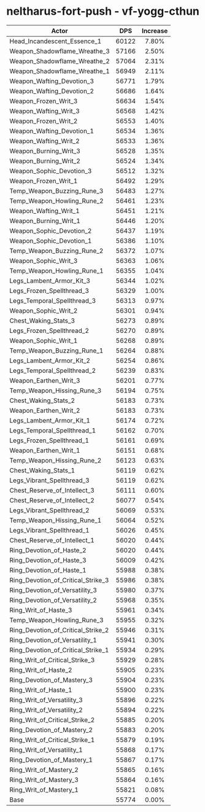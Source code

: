 # neltharus-fort-push - vf-yogg-cthun
| Actor | DPS | Increase |
|---|:---:|:---:|
|Head_Incandescent_Essence_1|60122|7.80%|
|Weapon_Shadowflame_Wreathe_3|57166|2.50%|
|Weapon_Shadowflame_Wreathe_2|57064|2.31%|
|Weapon_Shadowflame_Wreathe_1|56949|2.11%|
|Weapon_Wafting_Devotion_3|56771|1.79%|
|Weapon_Wafting_Devotion_2|56686|1.64%|
|Weapon_Frozen_Writ_3|56634|1.54%|
|Weapon_Wafting_Writ_3|56568|1.42%|
|Weapon_Frozen_Writ_2|56553|1.40%|
|Weapon_Wafting_Devotion_1|56534|1.36%|
|Weapon_Wafting_Writ_2|56533|1.36%|
|Weapon_Burning_Writ_3|56528|1.35%|
|Weapon_Burning_Writ_2|56524|1.34%|
|Weapon_Sophic_Devotion_3|56512|1.32%|
|Weapon_Frozen_Writ_1|56492|1.29%|
|Temp_Weapon_Buzzing_Rune_3|56483|1.27%|
|Temp_Weapon_Howling_Rune_2|56461|1.23%|
|Weapon_Wafting_Writ_1|56451|1.21%|
|Weapon_Burning_Writ_1|56446|1.20%|
|Weapon_Sophic_Devotion_2|56437|1.19%|
|Weapon_Sophic_Devotion_1|56386|1.10%|
|Temp_Weapon_Buzzing_Rune_2|56372|1.07%|
|Weapon_Sophic_Writ_3|56363|1.06%|
|Temp_Weapon_Howling_Rune_1|56355|1.04%|
|Legs_Lambent_Armor_Kit_3|56344|1.02%|
|Legs_Frozen_Spellthread_3|56329|1.00%|
|Legs_Temporal_Spellthread_3|56313|0.97%|
|Weapon_Sophic_Writ_2|56301|0.94%|
|Chest_Waking_Stats_3|56273|0.89%|
|Legs_Frozen_Spellthread_2|56270|0.89%|
|Weapon_Sophic_Writ_1|56268|0.89%|
|Temp_Weapon_Buzzing_Rune_1|56264|0.88%|
|Legs_Lambent_Armor_Kit_2|56254|0.86%|
|Legs_Temporal_Spellthread_2|56239|0.83%|
|Weapon_Earthen_Writ_3|56201|0.77%|
|Temp_Weapon_Hissing_Rune_3|56194|0.75%|
|Chest_Waking_Stats_2|56183|0.73%|
|Weapon_Earthen_Writ_2|56183|0.73%|
|Legs_Lambent_Armor_Kit_1|56174|0.72%|
|Legs_Temporal_Spellthread_1|56162|0.70%|
|Legs_Frozen_Spellthread_1|56161|0.69%|
|Weapon_Earthen_Writ_1|56151|0.68%|
|Temp_Weapon_Hissing_Rune_2|56123|0.63%|
|Chest_Waking_Stats_1|56119|0.62%|
|Legs_Vibrant_Spellthread_3|56119|0.62%|
|Chest_Reserve_of_Intellect_3|56111|0.60%|
|Chest_Reserve_of_Intellect_2|56077|0.54%|
|Legs_Vibrant_Spellthread_2|56069|0.53%|
|Temp_Weapon_Hissing_Rune_1|56064|0.52%|
|Legs_Vibrant_Spellthread_1|56026|0.45%|
|Chest_Reserve_of_Intellect_1|56020|0.44%|
|Ring_Devotion_of_Haste_2|56020|0.44%|
|Ring_Devotion_of_Haste_3|56009|0.42%|
|Ring_Devotion_of_Haste_1|55988|0.38%|
|Ring_Devotion_of_Critical_Strike_3|55986|0.38%|
|Ring_Devotion_of_Versatility_3|55980|0.37%|
|Ring_Devotion_of_Versatility_2|55968|0.35%|
|Ring_Writ_of_Haste_3|55961|0.34%|
|Temp_Weapon_Howling_Rune_3|55955|0.32%|
|Ring_Devotion_of_Critical_Strike_2|55946|0.31%|
|Ring_Devotion_of_Versatility_1|55941|0.30%|
|Ring_Devotion_of_Critical_Strike_1|55934|0.29%|
|Ring_Writ_of_Critical_Strike_3|55929|0.28%|
|Ring_Writ_of_Haste_2|55905|0.23%|
|Ring_Devotion_of_Mastery_3|55904|0.23%|
|Ring_Writ_of_Haste_1|55900|0.23%|
|Ring_Writ_of_Versatility_3|55896|0.22%|
|Ring_Writ_of_Versatility_2|55894|0.22%|
|Ring_Writ_of_Critical_Strike_2|55885|0.20%|
|Ring_Devotion_of_Mastery_2|55883|0.20%|
|Ring_Writ_of_Critical_Strike_1|55879|0.19%|
|Ring_Writ_of_Versatility_1|55868|0.17%|
|Ring_Devotion_of_Mastery_1|55867|0.17%|
|Ring_Writ_of_Mastery_2|55865|0.16%|
|Ring_Writ_of_Mastery_3|55864|0.16%|
|Ring_Writ_of_Mastery_1|55821|0.08%|
|Base|55774|0.00%|
